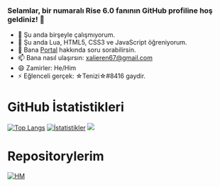### Selamlar, bir numaralı Rise 6.0 fanının GitHub profiline hoş geldiniz! 👋

- 🔭 Şu anda birşeyle çalışmıyorum.
- 🌱 Şu anda Lua, HTML5, CSS3 ve JavaScript öğreniyorum.
- 💬 Bana [Portal](https://store.steampowered.com/app/400/Portal) hakkında soru sorabilirsin.
- 📫 Bana nasıl ulaşırsın: [xalieren67@gmail.com](mailto:xalieren67@gmail.com)
- 😄 Zamirler: He/Him
- ⚡ Eğlenceli gerçek: ☆Tenizi☆#8416 gaydir.

# GitHub İstatistikleri
[![Top Langs](https://github-readme-stats.vercel.app/api/top-langs/?username=Xalieren&layout=donut-vertical&theme=tokyonight)](https://github.com/Xalieren?tab=repositories)
[![İstatistikler](https://github-readme-stats.vercel.app/api?username=Xalieren&show_icons=true&theme=tokyonight)](https://github.com/Xalieren)
![](https://komarev.com/ghpvc/?username=Xalieren&style=plastic&color=blue)

# Repositorylerim
[![HM](https://github-readme-stats.vercel.app/api/pin/?username=Xalieren&repo=hesap-makinesi&theme=tokyonight)](https://github.com/Xalieren/hesap-makinesi)
